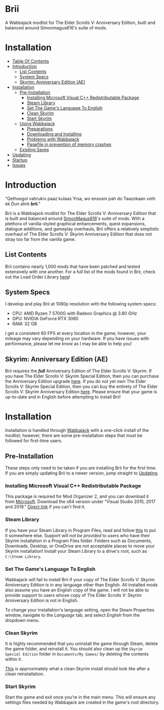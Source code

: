 # Brii
A Wabbajack modlist for The Elder Scrolls V: Anniversary Edition, built and balanced around Simonmagus616's suite of mods.

# Installation

- [Table Of Contents](#tableofcontents)
- [Introduction](#introduction)
  - [List Contents](#list-contents)
  - [System Specs](#system-specs)
  - [Skyrim: Anniversary Edition (AE)](#skyrim-anniversary-edition-ae)
- [Installation](#installation)
  - [Pre-Installation](#pre-installation)
    - [Installing Microsoft Visual C++ Redistributable Package](#installing-microsoft-visual-c-redistributable-package)
    - [Steam Library](#steam-library)
    - [Set The Game's Language To English](#set-the-games-language-to-english)
    - [Clean Skyrim](#clean-skyrim)
    - [Start Skyrim](#start-skyrim)
  - [Using Wabbajack](#using-wabbajack)
    - [Preparations](#preparations)
    - [Downloading and Installing](#downloading-and-installing)
    - [Problems with Wabbajack](#problems-with-wabbajack)
    - [Pagefile in prevention of memory crashes](#pagefile-in-prevention-of-memory-crashes)
  - [Existing Saves](#existing-saves)
- [Updating](#updating)
- [Startup](#startup)
- [Issues](#issues)

# Introduction

"Qethsegol vahrukiv paaz kulaas Yrsa, wo ensosin pah do Taazokaan voth ek Dun ahrk **brii**."

Brii is a Wabbajack modlist for The Elder Scrolls V: Anniversary Edition that is built and balanced around [SimonMagus616](https://www.nexusmods.com/skyrimspecialedition/users/67410746)'s suite of mods. With a plethora of vanilla-styled graphical enhancements, quest expansions, dialogue additions, and gameplay overhauls, Brii offers a relatively simplistic overhaul of The Elder Scrolls V: Skyrim Anniversary Edition that does not stray too far from the vanilla game.

## List Contents

Brii contains nearly 1,000 mods that have been patched and tested extensively with one another. For a full list of the mods found in Brii, check out the Load Order Library [here](https://loadorderlibrary.com/lists/brii)!

## System Specs

I develop and play Brii at 1080p resolution with the following system specs:

* CPU: AMD Ryzen 7 5700G with Radeon Graphics @ 3.80 GHz
* GPU: NVIDIA GeForce RTX 3080
* RAM: 32 GB

I get a consistent 60 FPS at every location in the game; however, your mileage may vary depending on your hardware. If you have issues with performance, please let me know as I may be able to help you!

## Skyrim: Anniversary Edition (AE)

Brii requires the _**full**_ Anniversary Edition of The Elder Scrolls V: Skyrim. If you have The Elder Scrolls V: Skyrim Special Edition, then you can purchase the Anniversary Edition upgrade [here](https://store.steampowered.com/app/1746860/The_Elder_Scrolls_V_Skyrim_Anniversary_Upgrade/). If you do not yet own The Elder Scrolls V: Skyrim Special Edition, then you can buy the entirety of The Elder Scrolls V: Skyrim Anniversary Edition [here](https://store.steampowered.com/sub/626153). Please ensure that your game is up-to-date and in English before attempting to install Brii!

# Installation

Installation is handled through [Wabbajack](https://www.wabbajack.org/#/) with a one-click install of the modlist; however, there are some pre-installation steps that must be followed for first-time users.

## Pre-Installation

These steps only need to be taken if you are installing Brii for the first time. If you are simply updating Brii to a newer version, jump straight to [Updating](#updating).

### Installing Microsoft Visual C++ Redistributable Package

This package is required for Mod Organizer 2, and you can download it from [Microsoft](https://support.microsoft.com/en-us/help/2977003/the-latest-supported-visual-c-downloads). Download the x64 version under "Visual Studio 2015, 2017 and 2019." [Direct link](https://aka.ms/vs/16/release/vc_redist.x64.exe) if you can't find it.

### Steam Library

If you have your Steam Library in Program Files, read and follow [this](https://github.com/LostDragonist/steam-library-setup-tool/wiki/Usage-Guide) to put it somewhere else. Support will _not be provided_ to users who have their Skyrim installation in a Program Files folder. Folders such as Documents, Downloads, Desktop, or OneDrive are not acceptable places to move your Skyrim installation! Install your Steam Library to a drive's root, such as `C:\Steam Library`.

### Set The Game's Language To English

Wabbajack will fail to install Brii if your copy of The Elder Scrolls V: Skyrim Anniversary Edition is in any language other than English. All installed mods also assume you have an English copy of the game. I will not be able to provide support to users whose copy of The Elder Scrolls V: Skyrim Anniversary Edition is not in English.

To change your installation's language setting, open the Steam Properties window, navigate to the _Language_ tab, and select _English_ from the dropdown menu.

### Clean Skyrim

It is highly recommended that you uninstall the game through Steam, delete the game folder, and reinstall it. You should also clean up the `Skyrim Special Edition` folder in `Documents/My Games/` by deleting the contents within it.

[This](https://imgur.com/a/1dySo8q) is approximately what a clean Skyrim install should look like after a clean reinstallation. 

### Start Skyrim

Start the game and exit once you're in the main menu. This will ensure any settings files needed by Wabbajack are created in the game's root directory.
